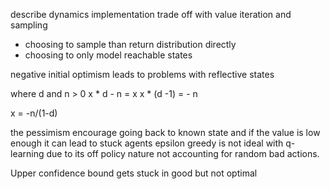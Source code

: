 describe dynamics implementation trade off with value iteration and sampling

 - choosing to sample than return distribution directly
 - choosing to only model reachable states


negative initial optimism leads to problems with reflective states

where d and n > 0
x * d - n = x 
x * (d -1) = - n 


x = -n/(1-d)

the pessimism encourage going back to known state and if the value is low enough it can lead to stuck agents 
epsilon greedy is not ideal with q-learning due to its off policy nature not accounting for random bad actions.

Upper confidence bound gets stuck in good but not optimal
